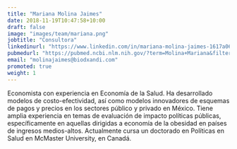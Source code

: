 ```yaml
---
title: "Mariana Molina Jaimes"
date: 2018-11-19T10:47:58+10:00
draft: false
image: "images/team/mariana.png"
jobtitle: "Consultora"
linkedinurl: "https://www.linkedin.com/in/mariana-molina-jaimes-1617a067/"
pubmedurl: "https://pubmed.ncbi.nlm.nih.gov/?term=Molina+Mariana&filter=datesearch.y_10"
email: "molinajaimes@biodxandi.com"
promoted: true
weight: 1
---
```


Economista con experiencia en Economía de la Salud.  Ha desarrollado modelos de costo-efectividad, así como modelos innovadores de esquemas de pagos y precios en los sectores público y privado en México. Tiene amplia experiencia en temas de evaluación de impacto políticas públicas, específicamente en aquellas dirigidas a economía de la obesidad en países de ingresos medios-altos.
Actualmente cursa un doctorado en Políticas en Salud en McMaster University, en Canadá. 
